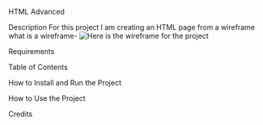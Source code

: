 HTML Advanced

Description
For this project I am creating an HTML page from a wireframe
what is a wireframe-
![Here is the wireframe for the project](wireframe.jpg)

Requirements

Table of Contents

How to Install and Run the Project

How to Use the Project

Credits
